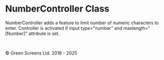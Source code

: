 # NumberController Class

NumberController adds a feature to limit number of numeric characters to enter.
Controller is activated if input type="number" and maxlength="[Number]" attribute is set.

<br>

&copy; Green Screens Ltd. 2016 - 2025
